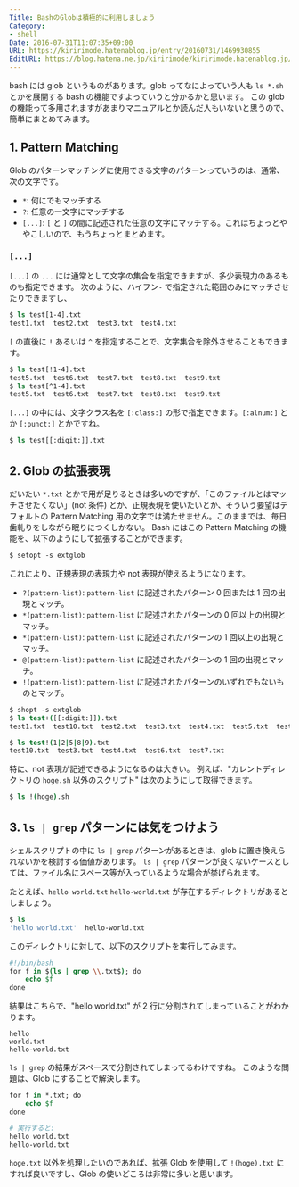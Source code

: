 ```yaml
---
Title: BashのGlobは積極的に利用しましょう
Category:
- shell
Date: 2016-07-31T11:07:35+09:00
URL: https://kiririmode.hatenablog.jp/entry/20160731/1469930855
EditURL: https://blog.hatena.ne.jp/kiririmode/kiririmode.hatenablog.jp/atom/entry/10328749687176829221
---
```


bash には glob というものがあります。glob ってなによっていう人も `ls *.sh` とかを展開する bash の機能ですよっていうと分かるかと思います。
この glob の機能って多用されますがあまりマニュアルとか読んだ人もいないと思うので、簡単にまとめてみます。

## 1. Pattern Matching

Glob のパターンマッチングに使用できる文字のパターンっていうのは、通常、次の文字です。

- `*`: 何にでもマッチする
- `?`: 任意の一文字にマッチする
- `[...]`: `[` と `]` の間に記述された任意の文字にマッチする。これはちょっとややこしいので、もうちょっとまとめます。

### `[...]`

`[...]` の `...` には通常として文字の集合を指定できますが、多少表現力のあるものも指定できます。
次のように、ハイフン`-` で指定された範囲のみにマッチさせたりできますし、

```tcsh
$ ls test[1-4].txt
test1.txt  test2.txt  test3.txt  test4.txt
```

`[` の直後に `!` あるいは `^` を指定することで、文字集合を除外させることもできます。

```tcsh
$ ls test[!1-4].txt
test5.txt  test6.txt  test7.txt  test8.txt  test9.txt
$ ls test[^1-4].txt
test5.txt  test6.txt  test7.txt  test8.txt  test9.txt
```

`[...]` の中には、文字クラス名を `[:class:]` の形で指定できます。`[:alnum:]` とか `[:punct:]` とかですね。

```tcsh
$ ls test[[:digit:]].txt
```

## 2. Glob の拡張表現

だいたい `*.txt` とかで用が足りるときは多いのですが、「このファイルとはマッチさせたくない」(not 条件) とか、正規表現を使いたいとか、そういう要望はデフォルトの Pattern Matching 用の文字では満たせません。このままでは、毎日歯軋りをしながら眠りにつくしかない。
Bash にはこの Pattern Matching の機能を、以下のようにして拡張することができます。

```tcsh
$ setopt -s extglob
```

これにより、正規表現の表現力や not 表現が使えるようになります。

- `?(pattern-list)`: `pattern-list` に記述されたパターン 0 回または 1 回の出現とマッチ。
- `*(pattern-list)`: `pattern-list` に記述されたパターンの 0 回以上の出現とマッチ。
- `*(pattern-list)`: `pattern-list` に記述されたパターンの 1 回以上の出現とマッチ。
- `@(pattern-list)`: `pattern-list` に記述されたパターンの 1 回の出現とマッチ。
- `!(pattern-list)`: `pattern-list` に記述されたパターンのいずれでもないものとマッチ。


```tcsh
$ shopt -s extglob
$ ls test+([[:digit:]]).txt
test1.txt  test10.txt  test2.txt  test3.txt  test4.txt  test5.txt  test6.txt  test7.txt  test8.txt  test9.txt

$ ls test!(1|2|5|8|9).txt
test10.txt  test3.txt  test4.txt  test6.txt  test7.txt
```

特に、not 表現が記述できるようになるのは大きい。
例えば、"カレントディレクトリの `hoge.sh` 以外のスクリプト" は次のようにして取得できます。

```tcsh
$ ls !(hoge).sh
```

## 3. `ls | grep` パターンには気をつけよう

シェルスクリプトの中に `ls | grep` パターンがあるときは、glob に置き換えられないかを検討する価値があります。
`ls | grep` パターンが良くないケースとしては、ファイル名にスペース等が入っているような場合が挙げられます。

たとえば、`hello world.txt` `hello-world.txt` が存在するディレクトリがあるとしましょう。

```tcsh
$ ls
'hello world.txt'  hello-world.txt
```

このディレクトリに対して、以下のスクリプトを実行してみます。

```tcsh
#!/bin/bash
for f in $(ls | grep \\.txt$); do
    echo $f
done
```

結果はこちらで、"hello world.txt" が 2 行に分割されてしまっていることがわかります。

```
hello
world.txt
hello-world.txt
```

`ls | grep` の結果がスペースで分割されてしまってるわけですね。
このような問題は、Glob にすることで解決します。

```tcsh
for f in *.txt; do
    echo $f
done

# 実行すると:
hello world.txt
hello-world.txt
```

`hoge.txt` 以外を処理したいのであれば、拡張 Glob を使用して `!(hoge).txt` にすれば良いですし、Glob の使いどころは非常に多いと思います。
